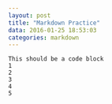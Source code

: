 ```yaml
---
layout: post
title: "Markdown Practice"
data: 2016-01-25 18:53:03
categories: markdown
---
```


```
This should be a code block
1
2
3
4
5
```
